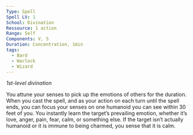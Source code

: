 ```yaml
---
Type: Spell
Spell LV: 1
School: Divination
Ressource: 1 action
Range: Self
Components: V, S
Duration: Concentration, 1min
tags:
  - Bard
  - Warlock
  - Wizard
---
```

_1st-level divination_

You attune your senses to pick up the emotions of others for the duration. When you cast the spell, and as your action on each turn until the spell ends, you can focus your senses on one humanoid you can see within 30 feet of you. You instantly learn the target’s prevailing emotion, whether it’s love, anger, pain, fear, calm, or something else. If the target isn’t actually humanoid or it is immune to being charmed, you sense that it is calm.
